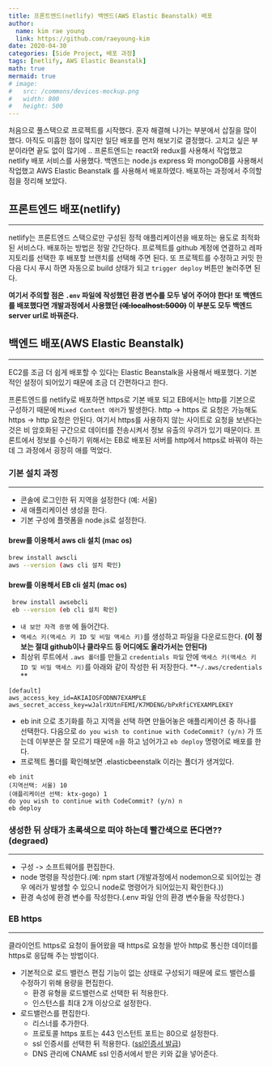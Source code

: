 ```yaml
---
title: 프론트엔드(netlify) 백엔드(AWS Elastic Beanstalk) 배포
author:
  name: kim rae young
  link: https://github.com/raeyoung-kim
date: 2020-04-30
categories: [Side Project, 배포 과정]
tags: [netlify, AWS Elastic Beanstalk]
math: true
mermaid: true
# image:
#   src: /commons/devices-mockup.png
#   width: 800
#   height: 500
---
```


처음으로 풀스택으로 프로젝트를 시작했다. 
혼자 해결해 나가는 부분에서 삽질을 많이 했다. 아직도 미흡한 점이 많지만 일단 배포를 먼저 해보기로 결정했다. 고치고 싶은 부분이라면 끝도 없이 많기에 .. 
프론트엔드는 react와 redux를 사용해서 작업했고 netlify 배포 서비스를 사용했다.
백엔드는 node.js express 와 mongoDB를 사용해서 작업했고 AWS Elastic Beanstalk 를 사용해서 배포하였다.
배포하는 과정에서 주의할 점을 정리해 보았다.

## 프론트엔드 배포(netlify)
---
netlify는 프론트엔드 스택으로만 구성된 정적 애플리케이션을 배포하는 용도로 최적화된 서비스다.
배포하는 방법은 정말 간단하다. 프로젝트를 github 계정에 연결하고 레파지토리를 선택한 후 배포할 브랜치를 선택해 주면 된다.
또 프로젝트를 수정하고 커밋 한 다음 다시 푸시 하면 자동으로 build 상태가 되고
`trigger deploy` 버튼만 눌러주면 된다.

**여기서 주의할 점은 `.env` 파일에 작성했던 환경 변수를 모두 넣어 주어야 한다! 또 백엔드를 배포했다면 개발과정에서 사용했던 ~~(예:localhost:5000)~~ 이 부분도 모두 백엔드 server url로 바꿔준다.**



## 백엔드 배포(AWS Elastic Beanstalk)
---
EC2를 조금 더 쉽게 배포할 수 있다는 Elastic Beanstalk을 사용해서 배포했다. 기본적인 설정이 되어있기 때문에 조금 더 간편하다고 한다.

프론트엔드를 netlify로 배포하면 https로 기본 배포 되고 EB에서는 http를 기본으로 구성하기 때문에 `Mixed Content 에러`가 발생한다. http -> https 로 요청은 가능해도 https -> http 요청은 안된다. 여기서 https를 사용하지 않는 사이트로 요청을 보낸다는 것은 비 암호화된 구간으로 데이터를 전송시켜서 정보 유출의 우려가 있기 때문이다. 프론트에서 정보를 수신하기 위해서는 EB로 배포된 서버를 http에서 https로 바꿔야 하는데 그 과정에서 굉장히 애를 먹었다.

### 기본 설치 과정
---
- 콘솔에 로그인한 뒤 지역을 설정한다 (예: 서울)
- 새 애플리케이션 생성을 한다.
- 기본 구성에 플랫폼을 node.js로 설정한다.
#### brew를 이용해서 aws cli 설치 (mac os)
```bash
brew install awscli
aws --version (aws cli 설치 확인)
```
#### brew를 이용해서 EB cli 설치 (mac os)
```bash
 brew install awsebcli
 eb --version (eb cli 설치 확인)
```
- `내 보안 자격 증명` 에 들어간다.
- `액세스 키(액세스 키 ID 및 비밀 액세스 키)`를 생성하고 파일을 다운로드한다. **(이 정보는 절대 github이나 클라우드 등 어디에도 올라가서는 안된다)**
- 최상위 루트에서 `.aws 폴더`를 만들고 `credentials 파일` 안에 `액세스 키(액세스 키 ID 및 비밀 액세스 키)`를 아래와 같이 작성한 뒤 저장한다.
**`~/.aws/credentials` **
```
[default]
aws_access_key_id=AKIAIOSFODNN7EXAMPLE
aws_secret_access_key=wJalrXUtnFEMI/K7MDENG/bPxRfiCYEXAMPLEKEY
```
- eb init 으로 초기화를 하고 지역을 선택 하면 만들어놓은 애플리케이션 중 하나를 선택한다. 다음으로 `do you wish to continue with CodeCommit? (y/n)` 가 뜨는데 이부분은 잘 모르기 때문에 `n`을 하고 넘어가고 `eb deploy` 명령어로 배포를 한다.
- 프로젝트 폴더를 확인해보면 .elasticbeenstalk 이라는 폴더가 생겨있다.
```
eb init
(지역선택: 서울) 10
(애플리케이션 선택: ktx-gogo) 1
do you wish to continue with CodeCommit? (y/n) n
eb deploy
```


### 생성한 뒤 상태가 초록색으로 떠야 하는데 빨간색으로 뜬다면?? (degraed) 
---
- 구성 -> 소프트웨어를 편집한다.
- node 명령을 작성한다.(예: npm start (개발과정에서 nodemon으로 되어있는 경우 에러가 발생할 수 있으니 node로 명령어가 되어있는지 확인한다.))
- 환경 속성에 환경 변수를 작성한다.(.env 파일 안의 환경 변수들을 작성한다.)


### EB https
---
클라이언트 https로 요청이 들어왔을 때 https로 요청을 받아 http로 통신한 데이터를 https로 응답해 주는 방법이다.
- 기본적으로 로드 밸런스 편집 기능이 없는 상태로 구성되기 때문에 로드 밸런스를 수정하기 위해 용량을 편집한다.
   - 환경 유형을 로드밸런스로 선택한 뒤 적용한다.
   - 인스턴스를 최대 2개 이상으로 설정한다.
 - 로드밸런스를 편집한다.
   - 리스너를 추가한다.
   - 프로토콜 https 포트는 443 인스턴트 포트는 80으로 설정한다.
   - ssl 인증서를 선택한 뒤 적용한다. ([ssl인증서 발급](https://jojoldu.tistory.com/434))
   - DNS 관리에 CNAME ssl 인증서에서 받은 키와 값을 넣어준다.
